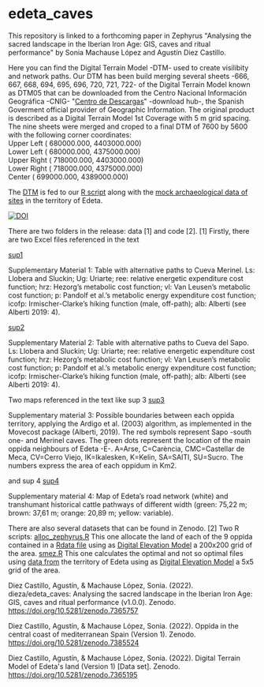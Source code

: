 # edeta_caves
This repository is linked to a forthcoming paper in Zephyrus "Analysing the sacred landscape in the Iberian Iron Age: GIS, caves and ritual performance" by Sonia Machause López and Agustín Diez Castillo.

Here you can find the Digital Terrain Model -DTM- used to create visilibity and network paths. Our DTM has been build merging several sheets -666, 667, 668, 694, 695, 696, 720, 721, 722- of the Digital Terrain Model known as DTM05 that can be downloaded from the Centro Nacional Información Geográfica -CNIG- "[Centro de Descargas](https://centrodedescargas.cnig.es/CentroDescargas/locale?request_locale=en)" -download hub-, the Spanish Goverment official provider of Geographic Information. The original product is described as a Digital Terrain Model 1st Coverage with 5 m grid spacing. The nine sheets were merged and croped to a final DTM of 7600 by 5600 with the following corner coordinates:\
Upper Left  (  680000.000, 4403000.000) \
Lower Left  (  680000.000, 4375000.000) \
Upper Right (  718000.000, 4403000.000) \
Lower Right (  718000.000, 4375000.000) \
Center      (  699000.000, 4389000.000)  

The [DTM](https://doi.org/10.5281/zenodo.7365195) is fed to our [R script](code/smez.R) along with the [mock archaeological data of sites](data/smez.gpkg) in the territory of Edeta.

[![DOI](https://zenodo.org/badge/568890774.svg)](https://zenodo.org/badge/latestdoi/568890774)


There are two folders in the release: data [1] and code [2].
[1] Firstly, there are two Excel files referenced in the text


[sup1](https://github.com/dieza/edeta_caves/blob/main/data/SupplementaryMaterial_1_ToMerinel_MoreAlgorithms.xlsx)


Supplementary Material 1: Table with alternative paths to Cueva Merinel. Ls: Llobera and Sluckin; Ug: Uriarte; ree: relative energetic expenditure cost function; hrz: Hezorg’s metabolic cost function; vl: Van Leusen’s metabolic cost function; p: Pandolf et al.’s metabolic energy expenditure cost function; icofp: Irmischer-Clarke’s hiking function (male, off-path); alb: Alberti (see Alberti 2019: 4).


[sup2](https://github.com/dieza/edeta_caves/raw/main/data/SupplementaryMaterial_2_ToSapo_MoreAlgorithms.xlsx)


Supplementary Material 2: Table with alternative paths to Cueva del Sapo. Ls: Llobera and Sluckin; Ug: Uriarte; ree: relative energetic expenditure cost function; hrz: Hezorg’s metabolic cost function; vl: Van Leusen’s metabolic cost function; p: Pandolf et al.’s metabolic energy expenditure cost function; icofp: Irmischer-Clarke’s hiking function (male, off-path); alb: Alberti (see Alberti 2019: 4).

Two maps referenced in the text like sup 3
[sup3](https://github.com/dieza/edeta_caves/blob/main/data/SupplementaryMaterial_3_Map_BoundariesOppida.jpeg)

Supplementary material 3: Possible boundaries between each oppida territory, applying the Ardigo et al. (2003) algorithm, as implemented in the Movecost package (Alberti, 2019). The red symbols represent Sapo -south one- and Merinel caves. The green dots represent the location of the main oppida neighbours of Edeta -E-. A=Arse, C=Carència, CMC=Castellar de Meca, CV=Cerro Viejo, IK=Ikalesken, K=Kelin, SA=SAITI, SU=Sucro. The numbers express the area of each oppidum in Km2.


and sup 4
[sup4](https://github.com/dieza/edeta_caves/blob/main/data/SupplementaryMaterial_4_Map_Road%20network.jpg)

Supplementary material 4: Map of Edeta’s road network (white) and transhumant historical cattle pathways of different width (green: 75,22 m; brown: 37,61 m; orange: 20,89 m; yellow: variable).


There are also several datasets that can be found in Zenodo.
[2] Two R scripts:
[alloc_zephyrus.R](https://github.com/dieza/edeta_caves/blob/main/code/alloc_zephyrus.R)
This one allocate the land of each of the 9 oppida contained in a [Rdata file](https://doi.org/10.5281/zenodo.7385524) using as
[Digital Elevation Model](https://doi.org/10.5281/zenodo.7385836) a 200x200 grid of the area.
[smez.R](https://github.com/dieza/edeta_caves/blob/main/code/smez.R)
This one calculates the optimal and not so optimal files using [data from](https://doi.org/10.5281/zenodo.7365243) the territory of Edeta using as
[Digital Elevation Model](https://doi.org/10.5281/zenodo.7365195) a 5x5 grid of the area.


Diez Castillo, Agustín, & Machause López, Sonia. (2022). dieza/edeta_caves: Analysing the sacred landscape in the Iberian Iron Age: GIS, caves and ritual performance (v1.0.0). Zenodo. https://doi.org/10.5281/zenodo.7365757


Diez Castillo, Agustín, & Machause López, Sonia. (2022). Oppida in the central coast of mediterranean Spain (Version 1). Zenodo. https://doi.org/10.5281/zenodo.7385524


Diez Castillo, Agustín, & Machause López, Sonia. (2022). Digital Terrain Model of Edeta's land (Version 1) [Data set]. Zenodo. https://doi.org/10.5281/zenodo.7365195
